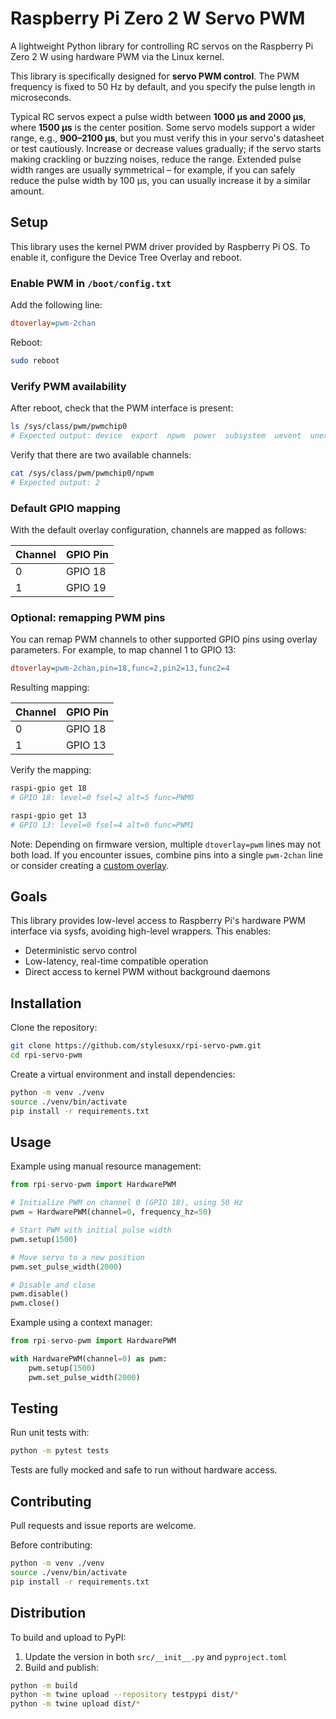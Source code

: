 # Raspberry Pi Zero 2 W Servo PWM

A lightweight Python library for controlling RC servos on the Raspberry Pi Zero 2 W using hardware PWM via the Linux kernel.

This library is specifically designed for **servo PWM control**. The PWM frequency is fixed to 50 Hz by default, and you specify the pulse length in microseconds.

Typical RC servos expect a pulse width between **1000 µs and 2000 µs**, where **1500 µs** is the center position. Some servo models support a wider range, e.g., **900–2100 µs**, but you must verify this in your servo's datasheet or test cautiously. Increase or decrease values gradually; if the servo starts making crackling or buzzing noises, reduce the range.
Extended pulse width ranges are usually symmetrical – for example, if you can safely reduce the pulse width by 100 µs, you can usually increase it by a similar amount.

## Setup

This library uses the kernel PWM driver provided by Raspberry Pi OS. To enable it, configure the Device Tree Overlay and reboot.

### Enable PWM in `/boot/config.txt`

Add the following line:

```ini
dtoverlay=pwm-2chan
```

Reboot:

```bash
sudo reboot
```

### Verify PWM availability

After reboot, check that the PWM interface is present:

```bash
ls /sys/class/pwm/pwmchip0
# Expected output: device  export  npwm  power  subsystem  uevent  unexport
```

Verify that there are two available channels:

```bash
cat /sys/class/pwm/pwmchip0/npwm
# Expected output: 2
```

### Default GPIO mapping

With the default overlay configuration, channels are mapped as follows:

| Channel | GPIO Pin |
|---------|----------|
| 0       | GPIO 18  |
| 1       | GPIO 19  |

### Optional: remapping PWM pins

You can remap PWM channels to other supported GPIO pins using overlay parameters.
For example, to map channel 1 to GPIO 13:

```ini
dtoverlay=pwm-2chan,pin=18,func=2,pin2=13,func2=4
```

Resulting mapping:

| Channel | GPIO Pin |
|---------|----------|
| 0       | GPIO 18  |
| 1       | GPIO 13  |

Verify the mapping:

```bash
raspi-gpio get 18
# GPIO 18: level=0 fsel=2 alt=5 func=PWM0

raspi-gpio get 13
# GPIO 13: level=0 fsel=4 alt=0 func=PWM1
```

Note: Depending on firmware version, multiple `dtoverlay=pwm` lines may not both load.
If you encounter issues, combine pins into a single `pwm-2chan` line or consider creating a [custom overlay](https://github.com/raspberrypi/linux/blob/rpi-5.10.y/arch/arm/boot/dts/overlays/pwm-overlay.dts).

## Goals

This library provides low-level access to Raspberry Pi's hardware PWM interface via sysfs, avoiding high-level wrappers. This enables:

- Deterministic servo control
- Low-latency, real-time compatible operation
- Direct access to kernel PWM without background daemons

## Installation

Clone the repository:

```bash
git clone https://github.com/stylesuxx/rpi-servo-pwm.git
cd rpi-servo-pwm
```

Create a virtual environment and install dependencies:

```bash
python -m venv ./venv
source ./venv/bin/activate
pip install -r requirements.txt
```

## Usage

Example using manual resource management:

```python
from rpi-servo-pwm import HardwarePWM

# Initialize PWM on channel 0 (GPIO 18), using 50 Hz
pwm = HardwarePWM(channel=0, frequency_hz=50)

# Start PWM with initial pulse width
pwm.setup(1500)

# Move servo to a new position
pwm.set_pulse_width(2000)

# Disable and close
pwm.disable()
pwm.close()
```

Example using a context manager:

```python
from rpi-servo-pwm import HardwarePWM

with HardwarePWM(channel=0) as pwm:
    pwm.setup(1500)
    pwm.set_pulse_width(2000)
```

## Testing

Run unit tests with:

```bash
python -m pytest tests
```

Tests are fully mocked and safe to run without hardware access.

## Contributing

Pull requests and issue reports are welcome.

Before contributing:

```bash
python -m venv ./venv
source ./venv/bin/activate
pip install -r requirements.txt
```

## Distribution

To build and upload to PyPI:

1. Update the version in both `src/__init__.py` and `pyproject.toml`
2. Build and publish:

```bash
python -m build
python -m twine upload --repository testpypi dist/*
python -m twine upload dist/*
```
